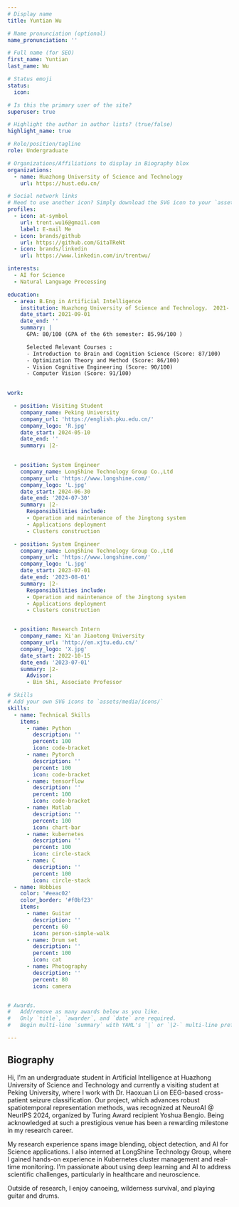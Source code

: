 ```yaml
---
# Display name
title: Yuntian Wu

# Name pronunciation (optional)
name_pronunciation: ''

# Full name (for SEO)
first_name: Yuntian
last_name: Wu

# Status emoji
status:
  icon: 

# Is this the primary user of the site?
superuser: true

# Highlight the author in author lists? (true/false)
highlight_name: true

# Role/position/tagline
role: Undergraduate

# Organizations/Affiliations to display in Biography blox
organizations:
  - name: Huazhong University of Science and Technology
    url: https://hust.edu.cn/

# Social network links
# Need to use another icon? Simply download the SVG icon to your `assets/media/icons/` folder.
profiles:
  - icon: at-symbol
    url: trent.wu16@gmail.com
    label: E-mail Me
  - icon: brands/github
    url: https://github.com/GitaTReNt
  - icon: brands/linkedin
    url: https://www.linkedin.com/in/trentwu/

interests:
  - AI for Science
  - Natural Language Processing

education:
  - area: B.Eng in Artificial Intelligence
    institution: Huazhong University of Science and Technology， 2021-
    date_start: 2021-09-01
    date_end: ''
    summary: |
      GPA: 80/100 (GPA of the 6th semester: 85.96/100 )

      Selected Relevant Courses :
      - Introduction to Brain and Cognition Science (Score: 87/100)
      - Optimization Theory and Method (Score: 86/100)
      - Vision Cognitive Engineering (Score: 90/100)
      - Computer Vision (Score: 91/100)
  

work:

  - position: Visiting Student
    company_name: Peking University
    company_url: 'https://english.pku.edu.cn/'
    company_logo: 'R.jpg'
    date_start: 2024-05-10
    date_end: ''
    summary: |2-
    

  - position: System Engineer
    company_name: LongShine Technology Group Co.,Ltd
    company_url: 'https://www.longshine.com/'
    company_logo: 'L.jpg'
    date_start: 2024-06-30
    date_end: '2024-07-30'
    summary: |2-
      Responsibilities include:
      - Operation and maintenance of the Jingtong system
      - Applications deployment
      - Clusters construction

  - position: System Engineer
    company_name: LongShine Technology Group Co.,Ltd
    company_url: 'https://www.longshine.com/'
    company_logo: 'L.jpg'
    date_start: 2023-07-01
    date_end: '2023-08-01'
    summary: |2-
      Responsibilities include:
      - Operation and maintenance of the Jingtong system
      - Applications deployment
      - Clusters construction


  - position: Research Intern
    company_name: Xi'an Jiaotong University
    company_url: 'http://en.xjtu.edu.cn/'
    company_logo: 'X.jpg'
    date_start: 2022-10-15
    date_end: '2023-07-01'
    summary: |2-
      Advisor:
      - Bin Shi, Associate Professor

# Skills
# Add your own SVG icons to `assets/media/icons/`
skills:
  - name: Technical Skills
    items:
      - name: Python
        description: ''
        percent: 100
        icon: code-bracket
      - name: Pytorch
        description: ''
        percent: 100
        icon: code-bracket
      - name: tensorflow
        description: ''
        percent: 100
        icon: code-bracket  
      - name: Matlab
        description: ''
        percent: 100
        icon: chart-bar
      - name: kubernetes
        description: ''
        percent: 100
        icon: circle-stack
      - name: C
        description: ''
        percent: 100
        icon: circle-stack
  - name: Hobbies
    color: '#eeac02'
    color_border: '#f0bf23'
    items:
      - name: Guitar
        description: ''
        percent: 60
        icon: person-simple-walk
      - name: Drum set
        description: ''
        percent: 100
        icon: cat
      - name: Photography
        description: ''
        percent: 80
        icon: camera


# Awards.
#   Add/remove as many awards below as you like.
#   Only `title`, `awarder`, and `date` are required.
#   Begin multi-line `summary` with YAML's `|` or `|2-` multi-line prefix and indent 2 spaces below.

---
```


## Biography

Hi, I’m an undergraduate student in Artificial Intelligence at Huazhong University of Science and Technology and currently a visiting student at Peking University, where I work with Dr. Haoxuan Li on EEG-based cross-patient seizure classification. Our project, which advances robust spatiotemporal representation methods, was recognized at NeuroAI @ NeurIPS 2024, organized by Turing Award recipient Yoshua Bengio. Being acknowledged at such a prestigious venue has been a rewarding milestone in my research career.

My research experience spans image blending, object detection, and AI for Science applications. I also interned at LongShine Technology Group, where I gained hands-on experience in Kubernetes cluster management and real-time monitoring. I’m passionate about using deep learning and AI to address scientific challenges, particularly in healthcare and neuroscience.

Outside of research, I enjoy canoeing, wilderness survival, and playing guitar and drums.